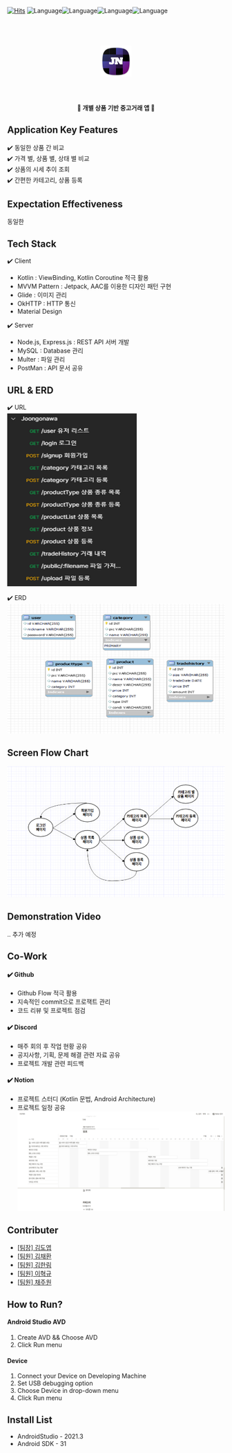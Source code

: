 [![Hits](https://hits.seeyoufarm.com/api/count/incr/badge.svg?url=https%3A%2F%2Fgithub.com%2FDYGames%2FJoongonawa&count_bg=%2379C83D&title_bg=%23555555&icon=&icon_color=%23E7E7E7&title=hits&edge_flat=false)](https://hits.seeyoufarm.com)
![Language](https://img.shields.io/badge/laguage-Kotlin-blue)![Language](https://img.shields.io/badge/framework-AndroidStudio-orange)![Language](https://img.shields.io/badge/laguage-MySQL-yellow)![Language](https://img.shields.io/badge/laguage-XML-red)

<h1 align="center">
  <br>
  <img src="https://github.com/DYGames/Joongonawa/blob/master/app/src/main/res/mipmap-hdpi/ic_launcher.png" alt="Markdownify"></a>
  <br>
  <br>
</h1>

<h4 align="center">🎰 개별 상품 기반 중고거래 앱 🚀</h4>



## Application Key Features

✔️ 동일한 상품 간 비교   
✔️ 가격 별, 상품 별, 상태 별 비교  
✔️ 상품의 시세 추이 조회  
✔️ 간편한 카테고리, 상품 등록

## Expectation Effectiveness

동일한


## Tech Stack

✔️ Client
- Kotlin : ViewBinding, Kotlin Coroutine 적극 활용  
- MVVM Pattern : Jetpack, AAC를 이용한 디자인 패턴 구현  
- Glide : 이미지 관리  
- OkHTTP : HTTP 통신  
- Material Design

✔️ Server
- Node.js, Express.js : REST API 서버 개발
- MySQL : Database 관리
- Multer : 파일 관리
- PostMan : API 문서 공유

## URL & ERD
✔️ URL  
<left><img src="https://github.com/DYGames/Joongonawa/blob/master/app/src/main/res/drawable/URI.png" width="300" height="400"></left>

✔️ ERD  
<left><img src="https://github.com/DYGames/Joongonawa/blob/master/app/src/main/res/drawable/ERD.png" width="600" height="300"></left>

## Screen Flow Chart
![Time Table](https://github.com/DYGames/Joongonawa/blob/master/app/src/main/res/drawable/FlowChart.png)

## Demonstration Video
.. 추가 예정

## Co-Work

#### ✔️ Github
- Github Flow 적극 활용
- 지속적인 commit으로 프로잭트 관리
- 코드 리뷰 및 프로젝트 점검

#### ✔️ Discord
- 매주 회의 후 작업 현황 공유
- 공지사항, 기획, 문제 해결 관련 자료 공유
- 프로젝트 개발 관련 피드백

#### ✔️ Notion
- 프로젝트 스터디 (Kotlin 문법, Android Architecture)
- 프로젝트 일정 공유 
![Time Table](https://github.com/DYGames/Joongonawa/blob/master/app/src/main/res/drawable/TimeTable.png)

## Contributer

- [[팀장] 김도엽](https://github.com/DYGames)
- [[팀원] 김채환](https://github.com/chkim417)
- [[팀원] 김한림](https://github.com/gksfla8947)
- [[팀원] 이혁규](https://github.com/ehyeok9)
- [[팀원] 채주원](https://github.com/ChaeJoowon)
  

## How to Run?

#### Android Studio AVD
1. Create AVD && Choose AVD
2. Click Run menu

#### Device
1. Connect your Device on Developing Machine
2. Set USB debugging option
3. Choose Device in drop-down menu
4. Click Run menu

## Install List
- AndroidStudio - 2021.3  
- Android SDK - 31
